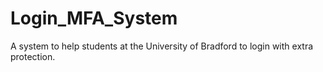 # Login_MFA_System
A system to help students at the University of Bradford to login with extra protection.
